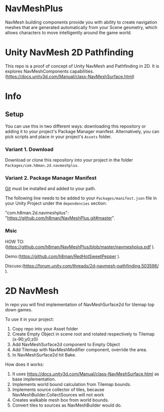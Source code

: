 # NavMeshPlus

NavMesh building components provide you with ability to create navigation meshes that are generated automatically from your Scene
geometry, which allows characters to move intelligently around the game world.

# Unity NavMesh 2D Pathfinding 

This repo is a proof of concept of Unity NavMesh and Pathfinding in 2D. It is explores NavMeshComponents capabilities. (https://docs.unity3d.com/Manual/class-NavMeshSurface.html)

# Info

## Setup

You can use this in two different ways: downloading this repository or adding it to your project's Package Manager manifest.
Alternatively, you can pick scripts and place in your project's `Assets` folder.

### Variant 1. Download
Download or clone this repository into your project in the folder `Packages/com.h8man.2d.navmeshplus`.

### Variant 2. Package Manager Manifest
[Git](https://git-scm.com/) must be installed and added to your path.

The following line needs to be added to your `Packages/manifest.json` file in your Unity Project under the `dependencies` section:

"com.h8man.2d.navmeshplus": "https://github.com/h8man/NavMeshPlus.git#master".

### Msic
HOW TO:(https://github.com/h8man/NavMeshPlus/blob/master/navmeshplus.pdf ).

Demo:(https://github.com/h8man/RedHotSweetPepper ).

Discuss:(https://forum.unity.com/threads/2d-navmesh-pathfinding.503596/ ).

# 2D NavMesh

In repo you will find implementation of NavMeshSurface2d for tilemap top down games.

To use it in your project:

1. Copy repo into your Asset folder 
2. Create Empty Object in scene root and rotated respectively to Tilemap (x-90;y0;z0)
3. Add NavMeshSurface2d component to Empty Object
4. Add Tilemap with NavMeshModifier component, override the area.
5. In NavMeshSurface2d hit Bake.

How does it works:

1. It uses https://docs.unity3d.com/Manual/class-NavMeshSurface.html as base implementation.
2. Implements world bound calculation from Tilemap bounds.
3. Implements source collector of tiles, because NavMeshBuilder.CollectSources will not work
4. Creates walkable mesh box from world bounds.
5. Convert tiles to sources as NavMeshBuilder would do.
